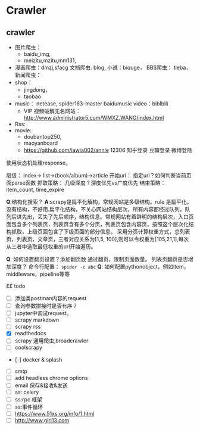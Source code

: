 # Crawler





## crawler

- 图片爬虫： 
  - baidu_img, 
  - meizitu,mzitu,mm131,
- 漫画爬虫：dmzj,sfacg
  文档爬虫: blog,
  小说：biquge，
  BBS爬虫： tieba，
  新闻爬虫：
- shop： 
  * jingdong，
  * taobao
- music：
  netease, spider163-master
  baidumusic
  video：biblbili
  - VIP 视频破解无名网站：http://www.administrator5.com/WMXZ.WANG/index.html
- Rss:
- movie: 
  - doubantop250,
  - maoyanboard
  - https://github.com/iawia002/annie
    12306
    知乎登录
    豆瓣登录
    微博登陆



使用状态机处理response。

层级： index-> list->(book/album)->article 
开始url： 指定url？如何判断当前页面parse函数
抓取策略： 几级深度？深度优先vs广度优先
结束策略： item_count, time_expire

**Q**:结构化搜索？
**A**:scrapy是扁平化解构，常规网站是多级结构。rule 是扁平化，没有结构，不好用.扁平化结构，不关心网站结构层次，所有内容都经过队列，队列后进先出，丢失了先后顺序，结构信息。常规网站有着鲜明的结构层次，入口页面包含多个列表页，列表页含有多个分页，列表页包含内容页，按照这个层次化结构抓取，上级页面包含了下级页面的部分信息。
采用分页计算权重方式，总列表页，列表页，文章页，三者对应关系为[1,5, 100],则可以令权重为[105,21,1],每次从三者中选取最低权重的url开始遍历。

**Q**: 如何设置翻页设置？添加翻页数
        通过翻页，限制页面数量。
        列表页翻页是否增加深度？
命令行配置： 
`spider -c abc`
**Q**: 如何配置pythonobject，例如item，middleware，pipeline等等

££ todo
- [ ] 添加类postman内容的request
- [ ] 查询参数拼接时是否有序？
- [ ] jupyter中调试request。
- [ ] scrapy markdown
- [ ] scrapy rss 
- [x]  readthedocs
- [ ] scrapy 通用爬虫,broadcrawler
- [ ] coolscrapy
- [-] docker & splash
- [ ] smtp
- [ ] add headless chrome options
- [ ] email 保存&接收&发送
- [ ] ss: celery
- [ ] ss:rpc 框架
- [ ] ss:事件循环
- [ ] https://www.51xs.org/info/1.html
- [ ]  http://www.girl13.com  